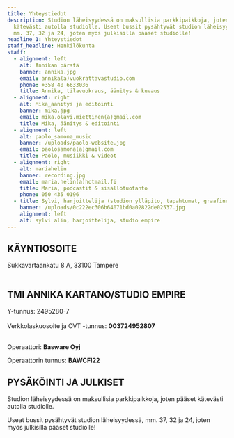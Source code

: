 ```yaml
---
title: Yhteystiedot
description: Studion läheisyydessä on maksullisia parkkipaikkoja, joten pääset
  kätevästi autolla studiolle. Useat bussit pysähtyvät studion läheisyydessä,
  mm. 37, 32 ja 24, joten myös julkisilla pääset studiolle!
headline_1: Yhteystiedot
staff_headline: Henkilökunta
staff:
  - alignment: left
    alt: Annikan pärstä
    banner: annika.jpg
    email: annika(a)vuokrattavastudio.com
    phone: +358 40 6633036
    title: Annika, tilavuokraus, äänitys & kuvaus
  - alignment: right
    alt: Mika_aanitys ja editointi
    banner: mika.jpg
    email: mika.olavi.miettinen(a)gmail.com
    title: Mika, äänitys & editointi
  - alignment: left
    alt: paolo_samona_music
    banner: /uploads/paolo-website.jpg
    email: paolosamona(a)gmail.com
    title: Paolo, musiikki & videot
  - alignment: right
    alt: mariahelin
    banner: recording.jpg
    email: maria.helin(a)hotmail.fi
    title: Maria, podcastit & sisällötuotanto
    phone: 050 435 0196
  - title: Sylvi, harjoittelija (studion ylläpito, tapahtumat, graafinen suunnittelu)
    banner: /uploads/0c222ec306b64071bd0a02822de02537.jpg
    alignment: left
    alt: sylvi alin, harjoittelija, studio empire
---
```

## KÄYNTIOSOITE

Sukkavartaankatu 8 A, 33100 Tampere <br><br>

## TMI ANNIKA KARTANO/STUDIO EMPIRE

Y-tunnus: 2495280-7 \
\
Verkkolaskuosoite ja OVT -tunnus: **003724952807**<br><br>

Operaattori: **Basware Oyj**

Operaattorin tunnus: **BAWCFI22**

## PYSÄKÖINTI JA JULKISET

Studion läheisyydessä on maksullisia parkkipaikkoja, joten pääset kätevästi autolla studiolle.

Useat bussit pysähtyvät studion läheisyydessä, mm. 37, 32 ja 24, joten myös julkisilla pääset studiolle!